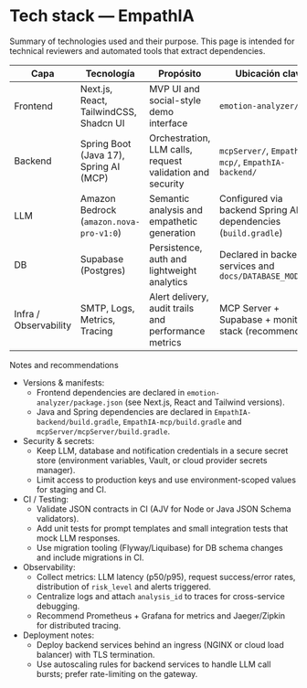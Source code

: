 # Tech stack — EmpathIA

Summary of technologies used and their purpose. This page is intended for technical reviewers and automated tools that extract dependencies.

| Capa | Tecnología | Propósito | Ubicación clave |
|---|---|---|---|
| Frontend | Next.js, React, TailwindCSS, Shadcn UI | MVP UI and social-style demo interface | `emotion-analyzer/` |
| Backend | Spring Boot (Java 17), Spring AI (MCP) | Orchestration, LLM calls, request validation and security | `mcpServer/`, `EmpathIA-mcp/`, `EmpathIA-backend/` |
| LLM | Amazon Bedrock (`amazon.nova-pro-v1:0`) | Semantic analysis and empathetic generation | Configured via backend Spring AI dependencies (`build.gradle`) |
| DB | Supabase (Postgres) | Persistence, auth and lightweight analytics | Declared in backend services and `docs/DATABASE_MODEL.md` |
| Infra / Observability | SMTP, Logs, Metrics, Tracing | Alert delivery, audit trails and performance metrics | MCP Server + Supabase + monitoring stack (recommended)

Notes and recommendations

- Versions & manifests:
	- Frontend dependencies are declared in `emotion-analyzer/package.json` (see Next.js, React and Tailwind versions).
	- Java and Spring dependencies are declared in `EmpathIA-backend/build.gradle`, `EmpathIA-mcp/build.gradle` and `mcpServer/mcpServer/build.gradle`.
- Security & secrets:
	- Keep LLM, database and notification credentials in a secure secret store (environment variables, Vault, or cloud provider secrets manager).
	- Limit access to production keys and use environment-scoped values for staging and CI.
- CI / Testing:
	- Validate JSON contracts in CI (AJV for Node or Java JSON Schema validators).
	- Add unit tests for prompt templates and small integration tests that mock LLM responses.
	- Use migration tooling (Flyway/Liquibase) for DB schema changes and include migrations in CI.
- Observability:
	- Collect metrics: LLM latency (p50/p95), request success/error rates, distribution of `risk_level` and alerts triggered.
	- Centralize logs and attach `analysis_id` to traces for cross-service debugging.
	- Recommend Prometheus + Grafana for metrics and Jaeger/Zipkin for distributed tracing.
- Deployment notes:
	- Deploy backend services behind an ingress (NGINX or cloud load balancer) with TLS termination.
	- Use autoscaling rules for backend services to handle LLM call bursts; prefer rate-limiting on the gateway.

